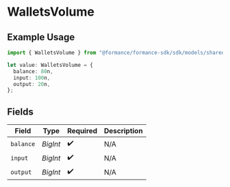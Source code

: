 # WalletsVolume

## Example Usage

```typescript
import { WalletsVolume } from "@formance/formance-sdk/sdk/models/shared";

let value: WalletsVolume = {
  balance: 80n,
  input: 100n,
  output: 20n,
};
```

## Fields

| Field              | Type               | Required           | Description        |
| ------------------ | ------------------ | ------------------ | ------------------ |
| `balance`          | *BigInt*           | :heavy_check_mark: | N/A                |
| `input`            | *BigInt*           | :heavy_check_mark: | N/A                |
| `output`           | *BigInt*           | :heavy_check_mark: | N/A                |